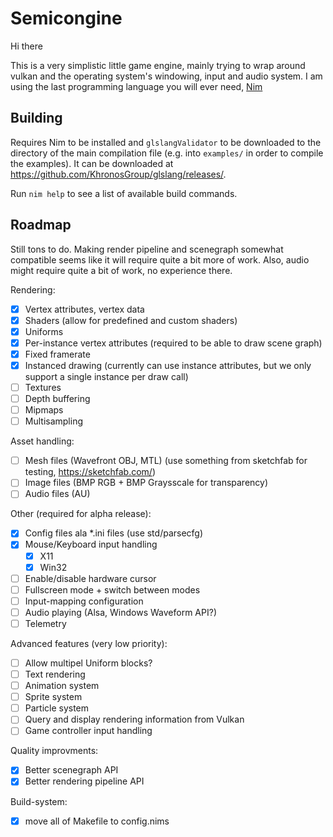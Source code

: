 Semicongine
===========

Hi there

This is a very simplistic little game engine, mainly trying to wrap around vulkan and the operating system's windowing, input and audio system.
I am using the last programming language you will ever need, [Nim](https://nim-lang.org/)

Building
--------

Requires Nim to be installed and ```glslangValidator``` to be downloaded to the
directory of the main compilation file (e.g. into ```examples/``` in order to
compile the examples). It can be downloaded at
https://github.com/KhronosGroup/glslang/releases/.

Run ```nim help``` to see a list of available build commands.

Roadmap
-------

Still tons to do. Making render pipeline and scenegraph somewhat compatible
seems like it will require quite a bit more of work. Also, audio might require
quite a bit of work, no experience there.

Rendering:

- [x] Vertex attributes, vertex data
- [x] Shaders (allow for predefined and custom shaders)
- [x] Uniforms
- [x] Per-instance vertex attributes (required to be able to draw scene graph)
- [x] Fixed framerate
- [x] Instanced drawing (currently can use instance attributes, but we only support a single instance per draw call)
- [ ] Textures
- [ ] Depth buffering
- [ ] Mipmaps 
- [ ] Multisampling 

Asset handling:
- [ ] Mesh files (Wavefront OBJ, MTL) (use something from sketchfab for testing, https://sketchfab.com/)
- [ ] Image files (BMP RGB + BMP Graysscale for transparency)
- [ ] Audio files (AU)

Other (required for alpha release):
- [x] Config files ala \*.ini files (use std/parsecfg)
- [x] Mouse/Keyboard input handling
  - [x] X11
  - [x] Win32
- [ ] Enable/disable hardware cursor
- [ ] Fullscreen mode + switch between modes
- [ ] Input-mapping configuration
- [ ] Audio playing (Alsa, Windows Waveform API?)
- [ ] Telemetry

Advanced features (very low priority):
- [ ] Allow multipel Uniform blocks?
- [ ] Text rendering
- [ ] Animation system
- [ ] Sprite system
- [ ] Particle system
- [ ] Query and display rendering information from Vulkan
- [ ] Game controller input handling

Quality improvments:

- [x] Better scenegraph API
- [x] Better rendering pipeline API

Build-system:
- [x] move all of Makefile to config.nims
